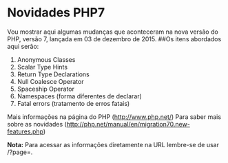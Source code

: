 # Novidades PHP7
Vou mostrar aqui algumas mudanças que aconteceram na nova versão do PHP, versão 7, lançada em 03 de dezembro de 2015. 
##Os itens abordados aqui serão:
1. Anonymous Classes
2. Scalar Type Hints
3. Return Type Declarations
4. Null Coalesce Operator
5. Spaceship Operator
6. Namespaces (forma diferentes de declarar)
7. Fatal errors (tratamento de erros fatais)

Mais informações na página do PHP (http://www.php.net/)
Para saber mais sobre as novidades (http://php.net/manual/en/migration70.new-features.php)

**Nota:** Para acessar as informações diretamente na URL lembre-se de usar /?page=<nome da pasta>.



